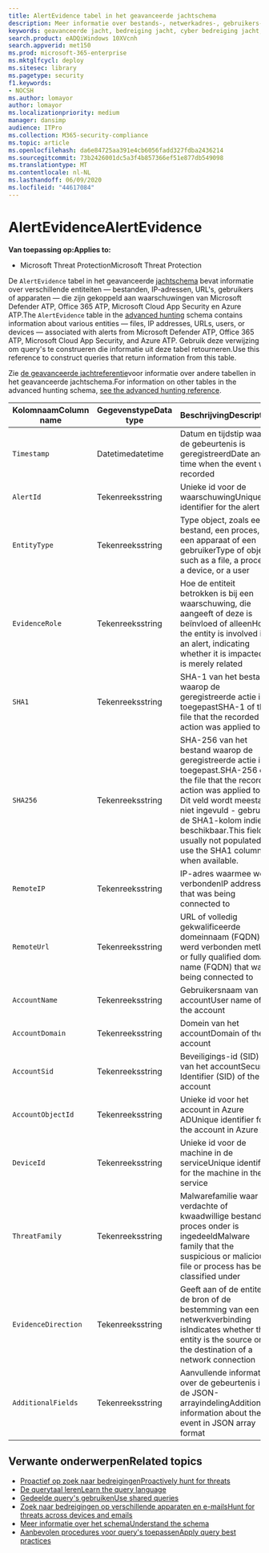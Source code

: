 ```yaml
---
title: AlertEvidence tabel in het geavanceerde jachtschema
description: Meer informatie over bestands-, netwerkadres-, gebruikers- of apparaatgegevens die zijn gekoppeld aan gegenereerde waarschuwingen in de tabel AlertEvidence van het geavanceerde jachtschema
keywords: geavanceerde jacht, bedreiging jacht, cyber bedreiging jacht, Microsoft threat protection, Microsoft 365, mtp, m365, zoeken, query, telemetrie, schema referentie, kusto, tabel, kolom, gegevenstype, beschrijving, AlertInfo, alert, entiteiten, bewijs, bestand, IP-adres, apparaat, machine, gebruiker, account
search.product: eADQiWindows 10XVcnh
search.appverid: met150
ms.prod: microsoft-365-enterprise
ms.mktglfcycl: deploy
ms.sitesec: library
ms.pagetype: security
f1.keywords:
- NOCSH
ms.author: lomayor
author: lomayor
ms.localizationpriority: medium
manager: dansimp
audience: ITPro
ms.collection: M365-security-compliance
ms.topic: article
ms.openlocfilehash: da6e84725aa391e4cb6056fadd327fdba2436214
ms.sourcegitcommit: 73b2426001dc5a3f4b857366ef51e877db549098
ms.translationtype: MT
ms.contentlocale: nl-NL
ms.lasthandoff: 06/09/2020
ms.locfileid: "44617084"
---
```

# <a name="alertevidence"></a><span data-ttu-id="70d8d-104">AlertEvidence</span><span class="sxs-lookup"><span data-stu-id="70d8d-104">AlertEvidence</span></span>

<span data-ttu-id="70d8d-105">**Van toepassing op:**</span><span class="sxs-lookup"><span data-stu-id="70d8d-105">**Applies to:**</span></span>
- <span data-ttu-id="70d8d-106">Microsoft Threat Protection</span><span class="sxs-lookup"><span data-stu-id="70d8d-106">Microsoft Threat Protection</span></span>

<span data-ttu-id="70d8d-107">De `AlertEvidence` tabel in het geavanceerde [jachtschema](advanced-hunting-overview.md) bevat informatie over verschillende entiteiten — bestanden, IP-adressen, URL's, gebruikers of apparaten — die zijn gekoppeld aan waarschuwingen van Microsoft Defender ATP, Office 365 ATP, Microsoft Cloud App Security en Azure ATP.</span><span class="sxs-lookup"><span data-stu-id="70d8d-107">The `AlertEvidence` table in the [advanced hunting](advanced-hunting-overview.md) schema contains information about various entities — files, IP addresses, URLs, users, or devices — associated with alerts from Microsoft Defender ATP, Office 365 ATP, Microsoft Cloud App Security, and Azure ATP.</span></span> <span data-ttu-id="70d8d-108">Gebruik deze verwijzing om query's te construeren die informatie uit deze tabel retourneren.</span><span class="sxs-lookup"><span data-stu-id="70d8d-108">Use this reference to construct queries that return information from this table.</span></span>

<span data-ttu-id="70d8d-109">Zie [de geavanceerde jachtreferentie](advanced-hunting-schema-tables.md)voor informatie over andere tabellen in het geavanceerde jachtschema.</span><span class="sxs-lookup"><span data-stu-id="70d8d-109">For information on other tables in the advanced hunting schema, [see the advanced hunting reference](advanced-hunting-schema-tables.md).</span></span>

| <span data-ttu-id="70d8d-110">Kolomnaam</span><span class="sxs-lookup"><span data-stu-id="70d8d-110">Column name</span></span> | <span data-ttu-id="70d8d-111">Gegevenstype</span><span class="sxs-lookup"><span data-stu-id="70d8d-111">Data type</span></span> | <span data-ttu-id="70d8d-112">Beschrijving</span><span class="sxs-lookup"><span data-stu-id="70d8d-112">Description</span></span> |
|-------------|-----------|-------------|
| `Timestamp` | <span data-ttu-id="70d8d-113">Datetime</span><span class="sxs-lookup"><span data-stu-id="70d8d-113">datetime</span></span> | <span data-ttu-id="70d8d-114">Datum en tijdstip waarop de gebeurtenis is geregistreerd</span><span class="sxs-lookup"><span data-stu-id="70d8d-114">Date and time when the event was recorded</span></span> |
| `AlertId` | <span data-ttu-id="70d8d-115">Tekenreeks</span><span class="sxs-lookup"><span data-stu-id="70d8d-115">string</span></span> | <span data-ttu-id="70d8d-116">Unieke id voor de waarschuwing</span><span class="sxs-lookup"><span data-stu-id="70d8d-116">Unique identifier for the alert</span></span> |
| `EntityType` | <span data-ttu-id="70d8d-117">Tekenreeks</span><span class="sxs-lookup"><span data-stu-id="70d8d-117">string</span></span> | <span data-ttu-id="70d8d-118">Type object, zoals een bestand, een proces, een apparaat of een gebruiker</span><span class="sxs-lookup"><span data-stu-id="70d8d-118">Type of object, such as a file, a process, a device, or a user</span></span> |
| `EvidenceRole` | <span data-ttu-id="70d8d-119">Tekenreeks</span><span class="sxs-lookup"><span data-stu-id="70d8d-119">string</span></span> | <span data-ttu-id="70d8d-120">Hoe de entiteit betrokken is bij een waarschuwing, die aangeeft of deze is beïnvloed of alleen</span><span class="sxs-lookup"><span data-stu-id="70d8d-120">How the entity is involved in an alert, indicating whether it is impacted or is merely related</span></span> |
| `SHA1` | <span data-ttu-id="70d8d-121">Tekenreeks</span><span class="sxs-lookup"><span data-stu-id="70d8d-121">string</span></span> | <span data-ttu-id="70d8d-122">SHA-1 van het bestand waarop de geregistreerde actie is toegepast</span><span class="sxs-lookup"><span data-stu-id="70d8d-122">SHA-1 of the file that the recorded action was applied to</span></span> |
| `SHA256` | <span data-ttu-id="70d8d-123">Tekenreeks</span><span class="sxs-lookup"><span data-stu-id="70d8d-123">string</span></span> | <span data-ttu-id="70d8d-124">SHA-256 van het bestand waarop de geregistreerde actie is toegepast.</span><span class="sxs-lookup"><span data-stu-id="70d8d-124">SHA-256 of the file that the recorded action was applied to.</span></span> <span data-ttu-id="70d8d-125">Dit veld wordt meestal niet ingevuld - gebruik de SHA1-kolom indien beschikbaar.</span><span class="sxs-lookup"><span data-stu-id="70d8d-125">This field is usually not populated — use the SHA1 column when available.</span></span> |
| `RemoteIP` | <span data-ttu-id="70d8d-126">Tekenreeks</span><span class="sxs-lookup"><span data-stu-id="70d8d-126">string</span></span> | <span data-ttu-id="70d8d-127">IP-adres waarmee werd verbonden</span><span class="sxs-lookup"><span data-stu-id="70d8d-127">IP address that was being connected to</span></span> |
| `RemoteUrl` | <span data-ttu-id="70d8d-128">Tekenreeks</span><span class="sxs-lookup"><span data-stu-id="70d8d-128">string</span></span> | <span data-ttu-id="70d8d-129">URL of volledig gekwalificeerde domeinnaam (FQDN) die werd verbonden met</span><span class="sxs-lookup"><span data-stu-id="70d8d-129">URL or fully qualified domain name (FQDN) that was being connected to</span></span> |
| `AccountName` | <span data-ttu-id="70d8d-130">Tekenreeks</span><span class="sxs-lookup"><span data-stu-id="70d8d-130">string</span></span> | <span data-ttu-id="70d8d-131">Gebruikersnaam van het account</span><span class="sxs-lookup"><span data-stu-id="70d8d-131">User name of the account</span></span> |
| `AccountDomain` | <span data-ttu-id="70d8d-132">Tekenreeks</span><span class="sxs-lookup"><span data-stu-id="70d8d-132">string</span></span> | <span data-ttu-id="70d8d-133">Domein van het account</span><span class="sxs-lookup"><span data-stu-id="70d8d-133">Domain of the account</span></span> |
| `AccountSid` | <span data-ttu-id="70d8d-134">Tekenreeks</span><span class="sxs-lookup"><span data-stu-id="70d8d-134">string</span></span> | <span data-ttu-id="70d8d-135">Beveiligings-id (SID) van het account</span><span class="sxs-lookup"><span data-stu-id="70d8d-135">Security Identifier (SID) of the account</span></span> |
| `AccountObjectId` | <span data-ttu-id="70d8d-136">Tekenreeks</span><span class="sxs-lookup"><span data-stu-id="70d8d-136">string</span></span> | <span data-ttu-id="70d8d-137">Unieke id voor het account in Azure AD</span><span class="sxs-lookup"><span data-stu-id="70d8d-137">Unique identifier for the account in Azure AD</span></span> |
| `DeviceId` | <span data-ttu-id="70d8d-138">Tekenreeks</span><span class="sxs-lookup"><span data-stu-id="70d8d-138">string</span></span> | <span data-ttu-id="70d8d-139">Unieke id voor de machine in de service</span><span class="sxs-lookup"><span data-stu-id="70d8d-139">Unique identifier for the machine in the service</span></span> |
| `ThreatFamily` | <span data-ttu-id="70d8d-140">Tekenreeks</span><span class="sxs-lookup"><span data-stu-id="70d8d-140">string</span></span> | <span data-ttu-id="70d8d-141">Malwarefamilie waar het verdachte of kwaadwillige bestand of proces onder is ingedeeld</span><span class="sxs-lookup"><span data-stu-id="70d8d-141">Malware family that the suspicious or malicious file or process has been classified under</span></span> |
| `EvidenceDirection` | <span data-ttu-id="70d8d-142">Tekenreeks</span><span class="sxs-lookup"><span data-stu-id="70d8d-142">string</span></span> | <span data-ttu-id="70d8d-143">Geeft aan of de entiteit de bron of de bestemming van een netwerkverbinding is</span><span class="sxs-lookup"><span data-stu-id="70d8d-143">Indicates whether the entity is the source or the destination of a network connection</span></span> |
| `AdditionalFields` | <span data-ttu-id="70d8d-144">Tekenreeks</span><span class="sxs-lookup"><span data-stu-id="70d8d-144">string</span></span> | <span data-ttu-id="70d8d-145">Aanvullende informatie over de gebeurtenis in de JSON-arrayindeling</span><span class="sxs-lookup"><span data-stu-id="70d8d-145">Additional information about the event in JSON array format</span></span> |

## <a name="related-topics"></a><span data-ttu-id="70d8d-146">Verwante onderwerpen</span><span class="sxs-lookup"><span data-stu-id="70d8d-146">Related topics</span></span>
- [<span data-ttu-id="70d8d-147">Proactief op zoek naar bedreigingen</span><span class="sxs-lookup"><span data-stu-id="70d8d-147">Proactively hunt for threats</span></span>](advanced-hunting-overview.md)
- [<span data-ttu-id="70d8d-148">De querytaal leren</span><span class="sxs-lookup"><span data-stu-id="70d8d-148">Learn the query language</span></span>](advanced-hunting-query-language.md)
- [<span data-ttu-id="70d8d-149">Gedeelde query's gebruiken</span><span class="sxs-lookup"><span data-stu-id="70d8d-149">Use shared queries</span></span>](advanced-hunting-shared-queries.md)
- [<span data-ttu-id="70d8d-150">Zoek naar bedreigingen op verschillende apparaten en e-mails</span><span class="sxs-lookup"><span data-stu-id="70d8d-150">Hunt for threats across devices and emails</span></span>](advanced-hunting-query-emails-devices.md)
- [<span data-ttu-id="70d8d-151">Meer informatie over het schema</span><span class="sxs-lookup"><span data-stu-id="70d8d-151">Understand the schema</span></span>](advanced-hunting-schema-tables.md)
- [<span data-ttu-id="70d8d-152">Aanbevolen procedures voor query's toepassen</span><span class="sxs-lookup"><span data-stu-id="70d8d-152">Apply query best practices</span></span>](advanced-hunting-best-practices.md)
